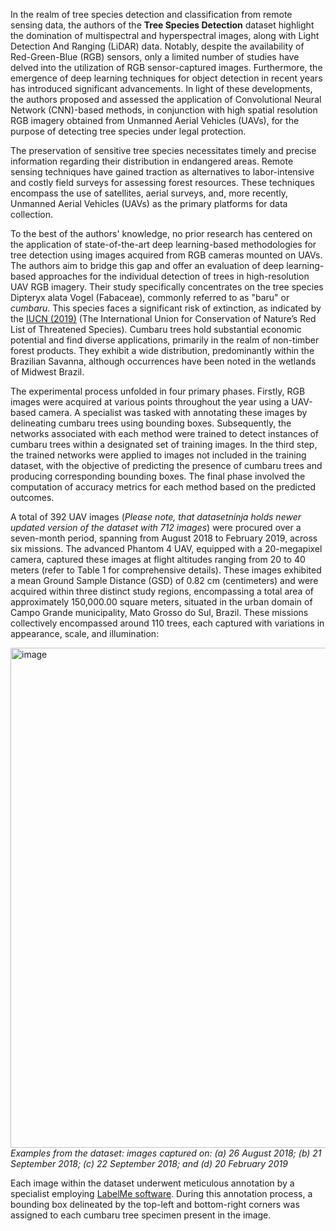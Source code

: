 In the realm of tree species detection and classification from remote sensing data, the authors of the **Tree Species Detection** dataset highlight the domination of multispectral and hyperspectral images, along with Light Detection And Ranging (LiDAR) data. Notably, despite the availability of Red-Green-Blue (RGB) sensors, only a limited number of studies have delved into the utilization of RGB sensor-captured images. Furthermore, the emergence of deep learning techniques for object detection in recent years has introduced significant advancements. In light of these developments, the authors proposed and assessed the application of Convolutional Neural Network (CNN)-based methods, in conjunction with high spatial resolution RGB imagery obtained from Unmanned Aerial Vehicles (UAVs), for the purpose of detecting tree species under legal protection.

The preservation of sensitive tree species necessitates timely and precise information regarding their distribution in endangered areas. Remote sensing techniques have gained traction as alternatives to labor-intensive and costly field surveys for assessing forest resources. These techniques encompass the use of satellites, aerial surveys, and, more recently, Unmanned Aerial Vehicles (UAVs) as the primary platforms for data collection.

To the best of the authors' knowledge, no prior research has centered on the application of state-of-the-art deep learning-based methodologies for tree detection using images acquired from RGB cameras mounted on UAVs. The authors aim to bridge this gap and offer an evaluation of deep learning-based approaches for the individual detection of trees in high-resolution UAV RGB imagery. Their study specifically concentrates on the tree species Dipteryx alata Vogel (Fabaceae), commonly referred to as "baru" or *cumbaru*. This species faces a significant risk of extinction, as indicated by the [IUCN (2019)](https://www.iucnredlist.org/species/32984/9741012) (The International Union for Conservation of Nature’s Red List of Threatened Species). Cumbaru trees hold substantial economic potential and find diverse applications, primarily in the realm of non-timber forest products. They exhibit a wide distribution, predominantly within the Brazilian Savanna, although occurrences have been noted in the wetlands of Midwest Brazil.

The experimental process unfolded in four primary phases. Firstly, RGB images were acquired at various points throughout the year using a UAV-based camera. A specialist was tasked with annotating these images by delineating cumbaru trees using bounding boxes. Subsequently, the networks associated with each method were trained to detect instances of cumbaru trees within a designated set of training images. In the third step, the trained networks were applied to images not included in the training dataset, with the objective of predicting the presence of cumbaru trees and producing corresponding bounding boxes. The final phase involved the computation of accuracy metrics for each method based on the predicted outcomes.

A total of 392 UAV images (<i>Please note, that datasetninja holds newer updated version of the dataset with 712 images</i>) were procured over a seven-month period, spanning from August 2018 to February 2019, across six missions. The advanced Phantom 4 UAV, equipped with a 20-megapixel camera, captured these images at flight altitudes ranging from 20 to 40 meters (refer to Table 1 for comprehensive details). These images exhibited a mean Ground Sample Distance (GSD) of 0.82 cm (centimeters) and were acquired within three distinct study regions, encompassing a total area of approximately 150,000.00 square meters, situated in the urban domain of Campo Grande municipality, Mato Grosso do Sul, Brazil. These missions collectively encompassed around 110 trees, each captured with variations in appearance, scale, and illumination:

<img src="https://github.com/dataset-ninja/tree-species-detection/assets/78355358/2ea79b6d-d2ec-49f4-be4a-b98c0b8be370" alt="image" width="800">
<i>Examples from the dataset: images captured on: (a) 26 August 2018; (b) 21 September 2018; (c) 22 September 2018; and (d) 20 February 2019</i>

Each image within the dataset underwent meticulous annotation by a specialist employing [LabelMe software](https://github.com/wkentaro/labelme). During this annotation process, a bounding box delineated by the top-left and bottom-right corners was assigned to each cumbaru tree specimen present in the image.
